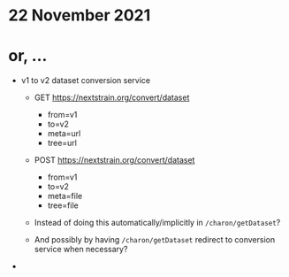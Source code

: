 # 22 November 2021
# or, …

- v1 to v2 dataset conversion service
  - GET https://nextstrain.org/convert/dataset
      - from=v1
      - to=v2
      - meta=url
      - tree=url

  - POST https://nextstrain.org/convert/dataset
      - from=v1
      - to=v2
      - meta=file
      - tree=file

  - Instead of doing this automatically/implicitly in `/charon/getDataset`?

  - And possibly by having `/charon/getDataset` redirect to conversion service
    when necessary?

- 
